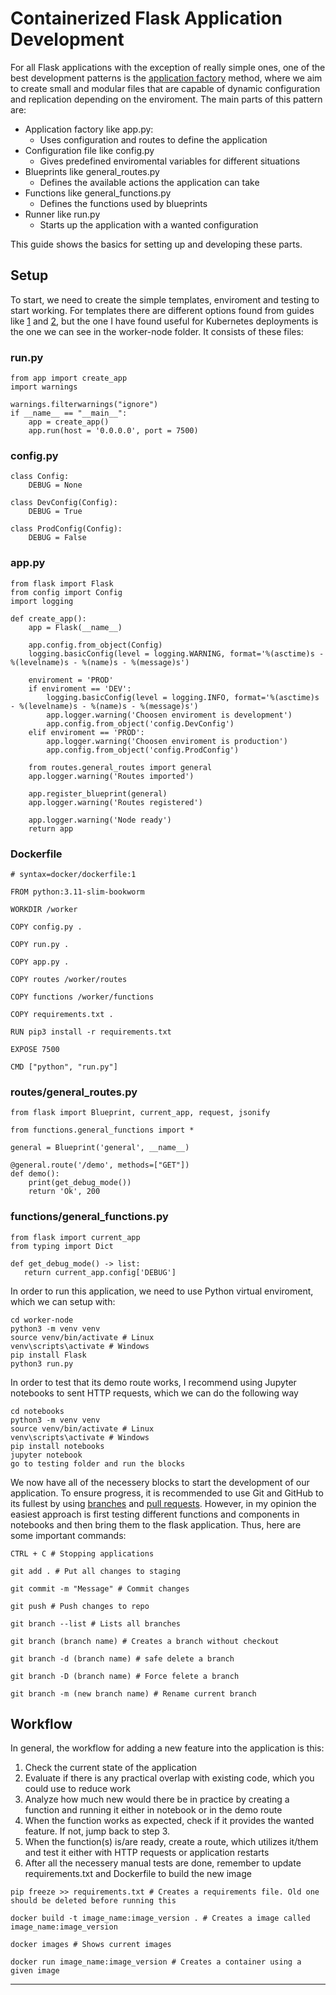 # Containerized Flask Application Development

For all Flask applications with the exception of really simple ones, one of the best development patterns is the [application factory](https://dev.to/bredmond1019/flask-application-factory-1j81) method, where we aim to create small and modular files that are capable of dynamic configuration and replication depending on the enviroment. The main parts of this pattern are:

- Application factory like app.py:
  - Uses configuration and routes to define the application 
- Configuration file like config.py
  - Gives predefined enviromental variables for different situations 
- Blueprints like general_routes.py
  - Defines the available actions the application can take 
- Functions like general_functions.py
  - Defines the functions used by blueprints 
- Runner like run.py
  - Starts up the application with a wanted configuration

This guide shows the basics for setting up and developing these parts.

## Setup 

To start, we need to create the simple templates, enviroment and testing to start working. For templates there are different options found from guides like [1](https://flask.palletsprojects.com/en/2.3.x/patterns/appfactories/) and [2](https://dev.to/bredmond1019/flask-application-factory-1j81), but the one I have found useful for Kubernetes deployments is the one we can see in the worker-node folder. It consists of these files:

### run.py
  
```
from app import create_app
import warnings

warnings.filterwarnings("ignore")
if __name__ == "__main__":
    app = create_app()
    app.run(host = '0.0.0.0', port = 7500)
```

### config.py

```
class Config:
    DEBUG = None
    
class DevConfig(Config):
    DEBUG = True

class ProdConfig(Config):
    DEBUG = False
```

### app.py

```
from flask import Flask
from config import Config
import logging

def create_app():
    app = Flask(__name__)

    app.config.from_object(Config)
    logging.basicConfig(level = logging.WARNING, format='%(asctime)s - %(levelname)s - %(name)s - %(message)s')
    
    enviroment = 'PROD'
    if enviroment == 'DEV':
        logging.basicConfig(level = logging.INFO, format='%(asctime)s - %(levelname)s - %(name)s - %(message)s')
        app.logger.warning('Choosen enviroment is development')
        app.config.from_object('config.DevConfig')
    elif enviroment == 'PROD':
        app.logger.warning('Choosen enviroment is production')
        app.config.from_object('config.ProdConfig')

    from routes.general_routes import general
    app.logger.warning('Routes imported')

    app.register_blueprint(general)
    app.logger.warning('Routes registered')
    
    app.logger.warning('Node ready')
    return app
```

### Dockerfile

```
# syntax=docker/dockerfile:1

FROM python:3.11-slim-bookworm

WORKDIR /worker

COPY config.py .

COPY run.py .

COPY app.py .

COPY routes /worker/routes

COPY functions /worker/functions

COPY requirements.txt .

RUN pip3 install -r requirements.txt

EXPOSE 7500

CMD ["python", "run.py"]
```

### routes/general_routes.py

```
from flask import Blueprint, current_app, request, jsonify

from functions.general_functions import *

general = Blueprint('general', __name__)

@general.route('/demo', methods=["GET"]) 
def demo():
    print(get_debug_mode())
    return 'Ok', 200

```

### functions/general_functions.py

```
from flask import current_app
from typing import Dict

def get_debug_mode() -> list:
   return current_app.config['DEBUG']
```

In order to run this application, we need to use Python virtual enviroment, which we can setup with:

```
cd worker-node
python3 -m venv venv
source venv/bin/activate # Linux
venv\scripts\activate # Windows
pip install Flask
python3 run.py
```

In order to test that its demo route works, I recommend using Jupyter notebooks to sent HTTP requests, which we can do the following way

```
cd notebooks
python3 -m venv venv
source venv/bin/activate # Linux
venv\scripts\activate # Windows
pip install notebooks
jupyter notebook
go to testing folder and run the blocks
```

We now have all of the necessery blocks to start the development of our application. To ensure progress, it is recommended to use Git and GitHub to its fullest by using [branches](https://www.atlassian.com/git/tutorials/using-branches) and [pull requests](https://docs.github.com/en/pull-requests/collaborating-with-pull-requests/proposing-changes-to-your-work-with-pull-requests/creating-a-pull-request). However, in my opinion the easiest approach is first testing different functions and components in notebooks and then bring them to the flask application. Thus, here are some important commands:

```
CTRL + C # Stopping applications

git add . # Put all changes to staging

git commit -m "Message" # Commit changes

git push # Push changes to repo

git branch --list # Lists all branches

git branch (branch name) # Creates a branch without checkout

git branch -d (branch name) # safe delete a branch

git branch -D (branch name) # Force felete a branch

git branch -m (new branch name) # Rename current branch
```

## Workflow

In general, the workflow for adding a new feature into the application is this:

1. Check the current state of the application
2. Evaluate if there is any practical overlap with existing code, which you could use to reduce work
3. Analyze how much new would there be in practice by creating a function and running it either in notebook or in the demo route
4. When the function works as expected, check if it provides the wanted feature. If not, jump back to step 3.
5. When the function(s) is/are ready, create a route, which utilizes it/them and test it either with HTTP requests or application restarts
6. After all the necessery manual tests are done, remember to update requirements.txt and Dockerfile to build the new image

```
pip freeze >> requirements.txt # Creates a requirements file. Old one should be deleted before running this

docker build -t image_name:image_version . # Creates a image called image_name:image_version

docker images # Shows current images

docker run image_name:image_version # Creates a container using a given image
```

---





